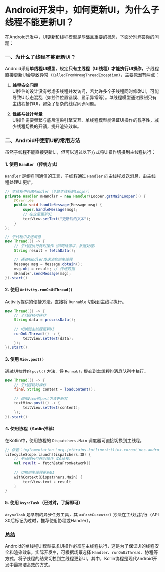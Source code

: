 # Android开发中，如何更新UI，为什么子线程不能更新UI？

在Android开发中，UI更新和线程模型是基础且重要的概念，下面分别解答你的问题：


### 一、为什么子线程不能更新UI？
Android采用**单线程UI模型**，规定**只有主线程（UI线程）才能执行UI操作**，子线程直接更新UI会导致异常（`CalledFromWrongThreadException`），主要原因有两点：

1. **线程安全问题**  
   UI控件的设计没有考虑多线程并发访问，若允许多个子线程同时修改UI，可能导致UI状态混乱（如控件位置错误、显示异常等）。单线程模型通过限制只有主线程操作UI，避免了复杂的线程同步问题。

2. **性能与设计考量**  
   UI操作需要频繁与底层渲染引擎交互，单线程模型能保证UI操作的有序性，减少线程切换的开销，提升渲染效率。


### 二、Android中更新UI的常用方法
虽然子线程不能直接更新UI，但可以通过以下方式将UI操作切换到主线程执行：

#### 1. 使用 `Handler`（传统方式）
`Handler` 是线程间通信的工具，子线程通过 `Handler` 向主线程发送消息，由主线程处理UI更新。

```java
// 主线程中创建Handler（关联主线程的Looper）
private Handler mHandler = new Handler(Looper.getMainLooper()) {
    @Override
    public void handleMessage(Message msg) {
        super.handleMessage(msg);
        // 在这里更新UI
        textView.setText("更新后的文本");
    }
};

// 子线程中发送消息
new Thread(() -> {
    // 子线程执行耗时操作（如网络请求、数据处理）
    String result = fetchData();
    
    // 通过Handler发送消息到主线程
    Message msg = Message.obtain();
    msg.obj = result; // 传递数据
    mHandler.sendMessage(msg);
}).start();
```


#### 2. 使用 `Activity.runOnUiThread()`
Activity提供的便捷方法，直接将 `Runnable` 切换到主线程执行。

```java
new Thread(() -> {
    // 子线程耗时操作
    String data = processData();
    
    // 切换到主线程更新UI
    runOnUiThread(() -> {
        textView.setText(data);
    });
}).start();
```


#### 3. 使用 `View.post()`
通过UI控件的 `post()` 方法，将 `Runnable` 提交到主线程的消息队列中执行。

```java
new Thread(() -> {
    // 子线程耗时操作
    final String content = loadContent();
    
    // 调用View的post方法更新UI
    textView.post(() -> {
        textView.setText(content);
    });
}).start();
```


#### 4. 使用协程（Kotlin推荐）
在Kotlin中，使用协程的 `Dispatchers.Main` 调度器可直接切换到主线程。

```kotlin
// 依赖：implementation 'org.jetbrains.kotlinx:kotlinx-coroutines-android:1.6.4'
lifecycleScope.launch(Dispatchers.IO) {
    // 子线程执行耗时操作（IO线程）
    val result = fetchDataFromNetwork()
    
    // 切换到主线程更新UI
    withContext(Dispatchers.Main) {
        textView.text = result
    }
}
```


#### 5. 使用 `AsyncTask`（已过时，了解即可）
`AsyncTask` 是早期的异步任务工具，其 `onPostExecute()` 方法在主线程执行（API 30后标记为过时，推荐使用协程或Handler）。


### 总结
Android的单线程UI模型要求UI操作必须在主线程执行，这是为了保证UI的线程安全和渲染效率。实际开发中，可根据场景选择 `Handler`、`runOnUiThread`、协程等方式，将子线程的结果切换到主线程更新UI。其中，Kotlin协程是现代Android开发中最简洁高效的方式。